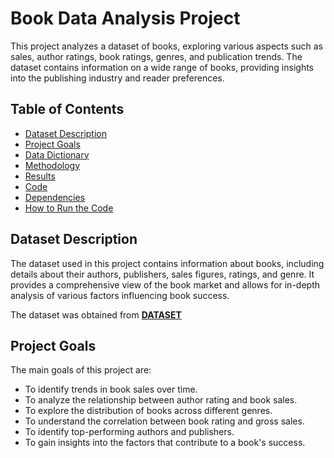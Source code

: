 # Book Data Analysis Project

This project analyzes a dataset of books, exploring various aspects such as sales, author ratings, book ratings, genres, and publication trends.  The dataset contains information on a wide range of books, providing insights into the publishing industry and reader preferences.

## Table of Contents

- [Dataset Description](#dataset-description)
- [Project Goals](#project-goals)
- [Data Dictionary](#data-dictionary)
- [Methodology](#methodology)
- [Results](#results) 
- [Code](#code)
- [Dependencies](#dependencies)
- [How to Run the Code](#how-to-run-the-code)

## Dataset Description

The dataset used in this project contains information about books, including details about their authors, publishers, sales figures, ratings, and genre.  It provides a comprehensive view of the book market and allows for in-depth analysis of various factors influencing book success.

The dataset was obtained from <a href = https://www.kaggle.com/datasets/thedevastator/books-sales-and-ratings><b>DATASET</b></a>
## Project Goals

The main goals of this project are:

* To identify trends in book sales over time.
* To analyze the relationship between author rating and book sales.
* To explore the distribution of books across different genres.
* To understand the correlation between book rating and gross sales.
* To identify top-performing authors and publishers.
* To gain insights into the factors that contribute to a book's success.

